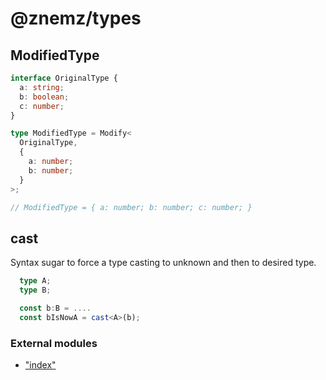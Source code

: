 # @znemz/types

## ModifiedType

```ts
interface OriginalType {
  a: string;
  b: boolean;
  c: number;
}

type ModifiedType = Modify<
  OriginalType,
  {
    a: number;
    b: number;
  }
>;

// ModifiedType = { a: number; b: number; c: number; }
```

## cast

Syntax sugar to force a type casting to unknown and then to desired type.

```ts
  type A;
  type B;

  const b:B = ....
  const bIsNowA = cast<A>(b);
```

### External modules

- ["index"](modules/_index_.md)
